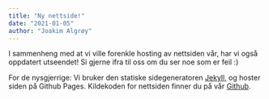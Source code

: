 ```yaml
---
title: "Ny nettside!"
date: "2021-01-05"
author: "Joakim Algrøy"
---
```


I sammenheng med at vi ville forenkle hosting av nettsiden vår, har vi også oppdatert utseendet! Si gjerne ifra til oss om du ser noe som er feil :)

For de nysgjerrige: Vi bruker den statiske sidegeneratoren [Jekyll](https://jekyllrb.com/), og hoster siden på Github Pages. Kildekoden for nettsiden finner du på vår [Github](https://github.com/heltsikker/heltsikker.no).
